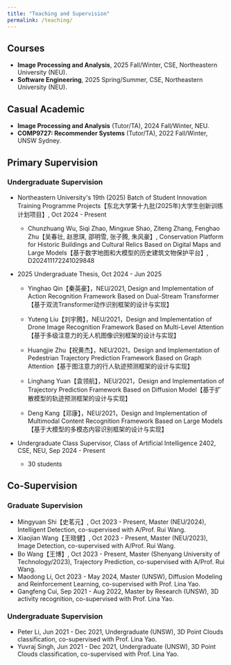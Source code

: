 ```yaml
---
title: "Teaching and Supervision"
permalink: /teaching/
---
```



## Courses
* **Image Processing and Analysis**, 2025 Fall/Winter, CSE, Northeastern University (NEU).
* **Software Engineering**, 2025 Spring/Summer, CSE, Northeastern University (NEU).

## Casual Academic
* **Image Processing and Analysis** (Tutor/TA), 2024 Fall/Winter, NEU.
* **COMP9727: Recommender Systems** (Tutor/TA), 2022 Fall/Winter, UNSW Sydney.

## Primary Supervision
### Undergraduate Supervision

*  Northeastern University's 19th (2025) Batch of Student Innovation Training Programme Projects【东北大学第十九批(2025年)大学生创新训练计划项目】,  Oct 2024 - Present
  
   *  Chunzhuang Wu, Siqi Zhao, Mingxue Shao, Ziteng Zhang, Fenghao Zhu【吴春壮, 赵思琪, 邵明雪, 张子腾, 朱风豪】, Conservation Platform for Historic Buildings and Cultural Relics Based on Digital Maps and Large Models【基于数字地图和大模型的历史建筑文物保护平台】, D202411172241029848

* 2025 Undergraduate Thesis,  Oct 2024 - Jun 2025

   * Yinghao Qin【秦英豪】，NEU/2021, Design and Implementation of Action Recognition Framework Based on Dual-Stream Transformer【基于双流Transformer动作识别框架的设计与实现】

   * Yuteng Liu【刘宇腾】，NEU/2021，Design and Implementation of Drone Image Recognition Framework Based on Multi-Level Attention【基于多级注意力的无人机图像识别框架的设计与实现】

   * Huangjie Zhu【祝黄杰】，NEU/2021，Design and Implementation of Pedestrian Trajectory Prediction Framework Based on Graph Attention【基于图注意力的行人轨迹预测框架的设计与实现】

   * Linghang Yuan【袁领航】，NEU/2021，Design and Implementation of Trajectory Prediction Framework Based on Diffusion Model【基于扩散模型的轨迹预测框架的设计与实现】

   * Deng Kang【邓康】，NEU/2021，Design and Implementation of Multimodal Content Recognition Framework Based on Large Models【基于大模型的多模态内容识别框架的设计与实现】

* Undergraduate Class Supervisor,  Class of Artificial Intelligence 2402, CSE, NEU, Sep 2024 - Present

   * 30 students

## Co-Supervision

### Graduate Supervision

* Mingyuan Shi【史茗元】, Oct 2023 - Present, Master (NEU/2024), Intelligent Detection,  co-supervised with A/Prof. Rui Wang. 
* Xiaojian Wang【王晓健】, Oct 2023 - Present, Master (NEU/2023), Image Detection,  co-supervised with A/Prof. Rui Wang. 
* Bo Wang【王博】, Oct 2023 - Present, Master (Shenyang University of Technology/2023), Trajectory Prediction,  co-supervised with A/Prof. Rui Wang.
* Maodong Li, Oct 2023 - May 2024, Master (UNSW), Diffusion Modeling and Reinforcement Learning, co-supervised with Prof. Lina Yao.
* Gangfeng Cui, Sep 2021 - Aug 2022, Master by Research (UNSW), 3D activity recognition, co-supervised with Prof. Lina Yao.

### Undergraduate Supervision

* Peter Li, Jun 2021 - Dec 2021, Undergraduate (UNSW), 3D Point Clouds classification, co-supervised with Prof. Lina Yao.
* Yuvraj Singh, Jun 2021 - Dec 2021, Undergraduate (UNSW), 3D Point Clouds classification, co-supervised with Prof. Lina Yao.



<!-- alumni current-->
